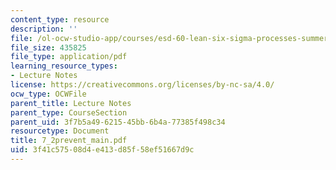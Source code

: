 ```yaml
---
content_type: resource
description: ''
file: /ol-ocw-studio-app/courses/esd-60-lean-six-sigma-processes-summer-2004/3f41c57508d4e413d85f58ef51667d9c_7_2prevent_main.pdf
file_size: 435825
file_type: application/pdf
learning_resource_types:
- Lecture Notes
license: https://creativecommons.org/licenses/by-nc-sa/4.0/
ocw_type: OCWFile
parent_title: Lecture Notes
parent_type: CourseSection
parent_uid: 3f7b5a49-6215-45bb-6b4a-77385f498c34
resourcetype: Document
title: 7_2prevent_main.pdf
uid: 3f41c575-08d4-e413-d85f-58ef51667d9c
---
```


